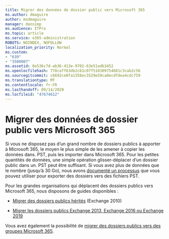```yaml
---
title: Migrer des données de dossier public vers Microsoft 365
ms.author: dmaguire
author: msdmaguire
manager: dansimp
ms.audience: ITPro
ms.topic: article
ms.service: o365-administration
ROBOTS: NOINDEX, NOFOLLOW
localization_priority: Normal
ms.custom:
- "639"
- "3500007"
ms.assetid: 6e536c7d-ab36-413e-9702-63e51adb3452
ms.openlocfilehash: 778caff63db2c61c07f510309754681c3cab2c56
ms.sourcegitcommit: c6692ce0fa1358ec3529e59ca0ecdfdea4cdc759
ms.translationtype: MT
ms.contentlocale: fr-FR
ms.lasthandoff: 09/14/2020
ms.locfileid: "47674612"
---
```

# <a name="migrate-public-folder-data-to-microsoft-365"></a>Migrer des données de dossier public vers Microsoft 365

Si vous ne disposez pas d’un grand nombre de dossiers publics à apporter à Microsoft 365, le moyen le plus simple de les amener à copier les données dans. PST, puis les importer dans Microsoft 365. Pour les petites quantités de données, une simple opération glisser-déplacer d’un dossier public dans un. PST peut être suffisant. Si vous avez plus de données que le nombre (jusqu’à 30 Go), nous avons [documenté un processus](https://technet.microsoft.com/library/dn874017%28v=exchg.150%29.aspx) que vous pouvez utiliser pour exporter des dossiers vers des fichiers PST.
  
Pour les grandes organisations qui déplacent des dossiers publics vers Microsoft 365, nous disposons de guides disponibles :
  
- [Migrer des dossiers publics hérités](https://docs.microsoft.com/exchange/collaboration-exo/public-folders/batch-migration-of-legacy-public-folders) (Exchange 2010)

- [Migrer les dossiers publics Exchange 2013, Exchange 2016 ou Exchange 2019](https://docs.microsoft.com/Exchange/collaboration/public-folders/migrate-to-exchange-online)

Vous avez également la possibilité de [migrer des dossiers publics vers des groupes Microsoft 365](https://docs.microsoft.com/Exchange/collaboration/public-folders/migrate-to-office-365-groups).
  